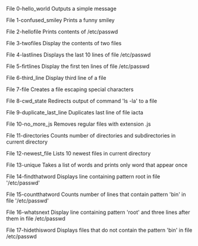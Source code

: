 File 0-hello_world
Outputs a simple message

File 1-confused_smiley
Prints a funny smiley

File 2-hellofile
Prints contents of /etc/passwd

File 3-twofiles
Display the contents of two files

File 4-lastlines
Displays the last 10 lines of file /etc/passwd

File 5-firtlines
Display the first ten lines of file /etc/passwd

File 6-third_line
Display third line of a file

File 7-file
Creates a file escaping special characters

File 8-cwd_state
Redirects output of command 'ls -la' to a file

File 9-duplicate_last_line
Duplicates last line of file iacta

File 10-no_more_js
Removes regular files with extension .js

File 11-directories
Counts number of directories and subdirectories in current directory

File 12-newest_file
Lists 10 newest files in current directory

File 13-unique
Takes a list of words and prints only word that appear once

File 14-findthatword
Displays line containing pattern root in file '/etc/passwd'

File 15-countthatword
Counts number of lines that contain pattern 'bin' in file 
'/etc/passwd'

File 16-whatsnext
Display line containing pattern 'root' and three lines 
after them in file /etc/passwd

File 17-hidethisword
Displays files that do not contain the pattern 'bin'
in file /etc/passwd



